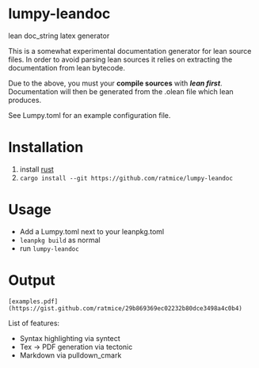 # lumpy-leandoc
lean doc_string latex generator

This is a somewhat experimental documentation generator for
lean source files. In order to avoid parsing lean sources it relies
on extracting the documentation from lean bytecode.

Due to the above, you must your **compile sources** with **_lean first_**.
Documentation will then be generated from the .olean file which lean produces.

See Lumpy.toml for an example configuration file.

# Installation
  1. install [rust](https://www.rust-lang.org/tools/install)
  2. ```cargo install --git https://github.com/ratmice/lumpy-leandoc```

# Usage
  * Add a Lumpy.toml next to your leanpkg.toml
  * `leanpkg build` as normal
  * run `lumpy-leandoc` 
	
# Output

    [examples.pdf](https://gist.github.com/ratmice/29b869369ec02232b80dce3498a4c0b4)

List of features:
  * Syntax highlighting via syntect
  * Tex -> PDF generation via tectonic
  * Markdown via pulldown_cmark

